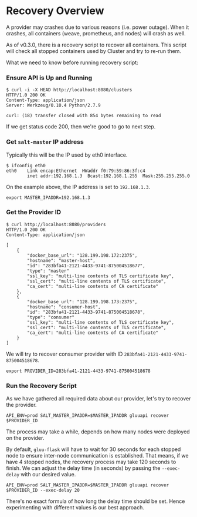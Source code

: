 # Recovery Overview

A provider may crashes due to various reasons (i.e. power outage).
When it crashes, all containers (weave, prometheus, and nodes) will crash as well.

As of v0.3.0, there is a recovery script to recover all containers.
This script will check all stopped containers used by Cluster and try to re-run them.

What we need to know before running recovery script:

### Ensure API is Up and Running

```
$ curl -i -X HEAD http://localhost:8080/clusters
HTTP/1.0 200 OK
Content-Type: application/json
Server: Werkzeug/0.10.4 Python/2.7.9

curl: (18) transfer closed with 854 bytes remaining to read
```

If we get status code 200, then we're good to go to next step.

###  Get `salt-master` IP address

Typically this will be the IP used by eth0 interface.

```
$ ifconfig eth0
eth0    Link encap:Ethernet  HWaddr f0:79:59:86:3f:c4
        inet addr:192.168.1.3  Bcast:192.168.1.255  Mask:255.255.255.0
```

On the example above, the IP address is set to `192.168.1.3`.

```
export MASTER_IPADDR=192.168.1.3
```

### Get the Provider ID

```
$ curl http://localhost:8080/providers
HTTP/1.0 200 OK
Content-Type: application/json

[
    {
        "docker_base_url": "128.199.198.172:2375",
        "hostname": "master-host",
        "id": "283bfa41-2121-4433-9741-875004518677",
        "type": "master"
        "ssl_key": "multi-line contents of TLS certificate key",
        "ssl_cert": "multi-line contents of TLS certificate",
        "ca_cert": "multi-line contents of CA certificate"
    },
    {
        "docker_base_url": "128.199.198.173:2375",
        "hostname": "consumer-host",
        "id": "283bfa41-2121-4433-9741-875004518678",
        "type": "consumer"
        "ssl_key": "multi-line contents of TLS certificate key",
        "ssl_cert": "multi-line contents of TLS certificate",
        "ca_cert": "multi-line contents of CA certificate"
    }
]
```

We will try to recover consumer provider with ID `283bfa41-2121-4433-9741-875004518678`.

```
export PROVIDER_ID=283bfa41-2121-4433-9741-875004518678
```

### Run the Recovery Script

As we have gathered all required data about our provider, let's try to recover the provider.

    API_ENV=prod SALT_MASTER_IPADDR=$MASTER_IPADDR gluuapi recover $PROVIDER_ID

The process may take a while, depends on how many nodes were deployed on the provider.

By default, `gluu-flask` will have to wait for 30 seconds for each stopped node to ensure
inter-node communication is established.
That means, if we have 4 stopped nodes, the recovery process may take 120 seconds to finish.
We can adjust the delay time (in seconds) by passing the `--exec-delay` with our desired value.

    API_ENV=prod SALT_MASTER_IPADDR=$MASTER_IPADDR gluuapi recover $PROVIDER_ID --exec-delay 20

There's no exact formula of how long the delay time should be set. Hence experimenting with different
values is our best approach.
